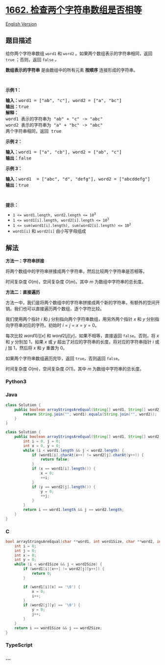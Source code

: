 # [1662. 检查两个字符串数组是否相等](https://leetcode.cn/problems/check-if-two-string-arrays-are-equivalent)

[English Version](/solution/1600-1699/1662.Check%20If%20Two%20String%20Arrays%20are%20Equivalent/README_EN.md)

## 题目描述

<!-- 这里写题目描述 -->

<p>给你两个字符串数组 <code>word1</code> 和 <code>word2</code> 。如果两个数组表示的字符串相同，返回<em> </em><code>true</code><em> </em>；否则，返回 <code>false</code><em> 。</em></p>

<p><strong>数组表示的字符串</strong> 是由数组中的所有元素 <strong>按顺序</strong> 连接形成的字符串。</p>

<p> </p>

<p><strong>示例 1：</strong></p>

<pre>
<strong>输入：</strong>word1 = ["ab", "c"], word2 = ["a", "bc"]
<strong>输出：</strong>true
<strong>解释：</strong>
word1 表示的字符串为 "ab" + "c" -> "abc"
word2 表示的字符串为 "a" + "bc" -> "abc"
两个字符串相同，返回 true</pre>

<p><strong>示例 2：</strong></p>

<pre>
<strong>输入：</strong>word1 = ["a", "cb"], word2 = ["ab", "c"]
<strong>输出：</strong>false
</pre>

<p><strong>示例 3：</strong></p>

<pre>
<strong>输入：</strong>word1  = ["abc", "d", "defg"], word2 = ["abcddefg"]
<strong>输出：</strong>true
</pre>

<p> </p>

<p><strong>提示：</strong></p>

<ul>
	<li><code>1 <= word1.length, word2.length <= 10<sup>3</sup></code></li>
	<li><code>1 <= word1[i].length, word2[i].length <= 10<sup>3</sup></code></li>
	<li><code>1 <= sum(word1[i].length), sum(word2[i].length) <= 10<sup>3</sup></code></li>
	<li><code>word1[i]</code> 和 <code>word2[i]</code> 由小写字母组成</li>
</ul>

## 解法

<!-- 这里可写通用的实现逻辑 -->

**方法一：字符串拼接**

将两个数组中的字符串拼接成两个字符串，然后比较两个字符串是否相等。

时间复杂度 $O(m)$，空间复杂度 $O(m)$。其中 $m$ 为数组中字符串的总长度。

**方法二：直接遍历**

方法一中，我们是将两个数组中的字符串拼接成两个新的字符串，有额外的空间开销。我们也可以直接遍历两个数组，逐个字符比较。

我们使用两个指针 $i$ 和 $j$ 分别指向两个字符串数组，用另外两个指针 $x$ 和 $y$ 分别指向字符串对应的字符。初始时 $i = j = x = y = 0$。

每次比较 $word1[i][x]$ 和 $word2[j][y]$，如果不相等，直接返回 `false`。否则，将 $x$ 和 $y$ 分别加 $1$，如果 $x$ 或 $y$ 超出了对应的字符串的长度，将对应的字符串指针 $i$ 或 $j$ 加 $1$，然后将 $x$ 和 $y$ 重置为 $0$。

如果两个字符串数组遍历完毕，返回 `true`，否则返回 `false`。

时间复杂度 $O(m)$，空间复杂度 $O(1)$。其中 $m$ 为数组中字符串的总长度。

<!-- tabs:start -->

### **Python3**

<!-- 这里可写当前语言的特殊实现逻辑 -->





### **Java**

<!-- 这里可写当前语言的特殊实现逻辑 -->

```java
class Solution {
    public boolean arrayStringsAreEqual(String[] word1, String[] word2) {
        return String.join("", word1).equals(String.join("", word2));
    }
}
```

```java
class Solution {
    public boolean arrayStringsAreEqual(String[] word1, String[] word2) {
        int i = 0, j = 0;
        int x = 0, y = 0;
        while (i < word1.length && j < word2.length) {
            if (word1[i].charAt(x++) != word2[j].charAt(y++)) {
                return false;
            }
            if (x == word1[i].length()) {
                x = 0;
                ++i;
            }
            if (y == word2[j].length()) {
                y = 0;
                ++j;
            }
        }
        return i == word1.length && j == word2.length;
    }
}
```













### **C**

```c
bool arrayStringsAreEqual(char **word1, int word1Size, char **word2, int word2Size) {
    int i = 0;
    int j = 0;
    int x = 0;
    int y = 0;
    while (i < word1Size && j < word2Size) {
        if (word1[i][x++] != word2[j][y++]) {
            return 0;
        }

        if (word1[i][x] == '\0') {
            x = 0;
            i++;
        }
        if (word2[j][y] == '\0') {
            y = 0;
            j++;
        }
    }
    return i == word1Size && j == word2Size;
}
```

### **TypeScript**











### **...**

```

```


